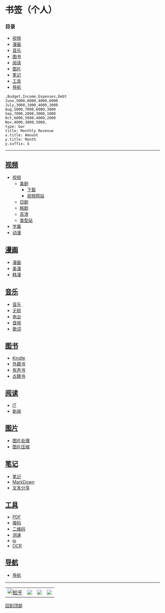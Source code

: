 
# 书签（个人）
### 目录
* [视频](#视频)
* [漫画](#漫画)
* [音乐](#音乐)
* [图书](#图书)
* [阅读](#阅读)
* [图片](#图片)
* [笔记](#笔记)
* [工具](#工具)
* [导航](#导航)

```chart
,Budget,Income,Expenses,Debt
June,5000,8000,4000,6000
July,3000,1000,4000,3000
Aug,5000,7000,6000,3000
Sep,7000,2000,3000,1000
Oct,6000,5000,4000,2000
Nov,4000,3000,5000,
type: bar
title: Monthly Revenue
x.title: Amount
y.title: Month
y.suffix: $
```

---

## [视频](./video)
* [视频](/video/video)
  * [美剧](/video/video/美剧.md)
    * [下载](/video/video/美剧.md#下载)
    * [视频网站](/video/video/美剧.md#视频网站)
  * [日剧](/video/video/日剧.md)
  * [韩剧](/video/video/韩剧.md)
  * [高清](/video/video/高清.md)
  * [类型站](/video/video/类型站.md)
* [字幕](/video/字幕.md)
* [动漫](/video/动漫.md)

## [漫画](/comic)
* [漫画](/comic/漫画.md)
* [美漫](/comic/美漫.md)
* [韩漫](/comic/韩漫.md)

## [音乐](/music)
* [音乐](/music/音乐.md)
* [无损](/music/无损.md)
* [电台](/music/电台.md)
* [音频](/music/音频.md)
* [歌词](/music/歌词.md)

## [图书](/books)
* [Kindle](/books/Kindle.md)
* [外籍书](/books/外籍书.md)
* [有声书](/books/有声书.md)
* [古籍书](/books/古籍书.md)

## [阅读](/reads)
* [IT](/reads/IT.md)
* [新闻](/reads/news.md)

## [图片](/photo)
* [图片处理](/photo/图片处理.md)
* [图片压缩](/photo/图片压缩.md)

## [笔记](/notes)
* [笔记](/notes/笔记.md)
* [MarkDown](/notes/MarkDown.md)
* [文本分享](/notes/文本分享.md)

## [工具](/tools)
* [PDF](/tools/PDF.md)
* [接码](/tools/接码.md)
* [二维码](/tools/二维码.md)
* [测速](/tools/测速.md)
* [ip](/tools/ip.md)
* [OCR](/tools/OCR.md)

## [导航](/dhang)
* [导航](/dhang/导航.md)

***

|||||
| :---:| :---: | :---: |:---: |
|[![知乎](https://www.zhihu.com/favicon.ico)](https://www.zhihu.com/people/hua4/ "花似")|[![](https://weibo.com/favicon.ico)](https://weibo.com/705801742 "粥沫儿") |[![](https://www.buymeacoffee.com/assets/img/bmc-f-logo.svg)](https://www.buymeacoffee.com/emanon "花似")|[![](https://mail.qq.com/favicon.ico)](<mailto:705801742@qq.com>)

[回到顶部](#书签个人)

